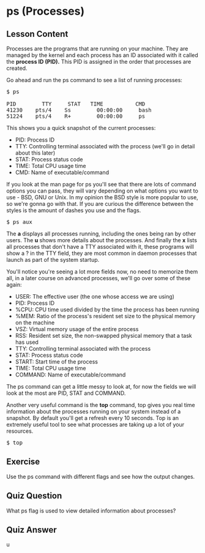 # ps (Processes)

## Lesson Content

Processes are the programs that are running on your machine. They are managed by the kernel and each process has an ID associated with it called the <b>process ID (PID).</b> This PID is assigned in the order that processes are created. 

Go ahead and run the ps command to see a list of running processes:

<pre>$ ps

PID        TTY     STAT   TIME          CMD
41230    pts/4    Ss        00:00:00     bash
51224    pts/4    R+        00:00:00     ps
</pre>

This shows you a quick snapshot of the current processes:

<ul>
<li>PID: Process ID</li>
<li>TTY: Controlling terminal associated with the process (we'll go in detail about this later)</li>
<li>STAT: Process status code</li>
<li>TIME: Total CPU usage time</li>
<li>CMD: Name of executable/command</li>
</ul>

If you look at the man page for ps you'll see that there are lots of command options you can pass, they will vary depending on what options you want to use - BSD, GNU or Unix. In my opinion the BSD style is more popular to use, so we're gonna go with that. If you are curious the difference between the styles is the amount of dashes you use and the flags.

<pre>$ ps aux</pre>

The <b>a</b> displays all processes running, including the ones being ran by other users. The <b>u</b> shows more details about the processes. And finally the <b>x</b> lists all processes that don't have a TTY associated with it, these programs will show a ? in the TTY field, they are most common in daemon processes that launch as part of the system startup.

You'll notice you're seeing a lot more fields now, no need to memorize them all, in a later course on advanced processes, we'll go over some of these again:

<ul>
<li>USER: The effective user (the one whose access we are using)</li>
<li>PID: Process ID</li>
<li>%CPU: CPU time used divided by the time the process has been running</li>
<li>%MEM: Ratio of the process's resident set size to the physical memory on the machine</li>
<li>VSZ: Virtual memory usage of the entire process</li>
<li>RSS: Resident set size, the non-swapped physical memory that a task has used</li>
<li>TTY: Controlling terminal associated with the process</li>
<li>STAT: Process status code</li>
<li>START: Start time of the process</li>
<li>TIME: Total CPU usage time</li>
<li>COMMAND: Name of executable/command</li>
</ul>

The ps command can get a little messy to look at, for now the fields we will look at the most are PID, STAT and COMMAND. 

Another very useful command is the <b>top</b> command, top gives you real time information about the processes running on your system instead of a snapshot. By default you'll get a refresh every 10 seconds. Top is an extremely useful tool to see what processes are taking up a lot of your resources. 

<pre>$ top</pre>

## Exercise

Use the ps command with different flags and see how the output changes. 

## Quiz Question

What ps flag is used to view detailed information about processes?

## Quiz Answer

u

